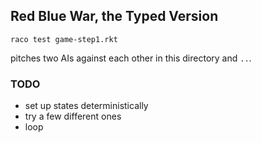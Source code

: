 ## Red Blue War, the Typed Version

```
raco test game-step1.rkt
```

pitches two AIs against each other in this directory and `..`.

### TODO

- set up states deterministically
- try a few different ones
- loop

